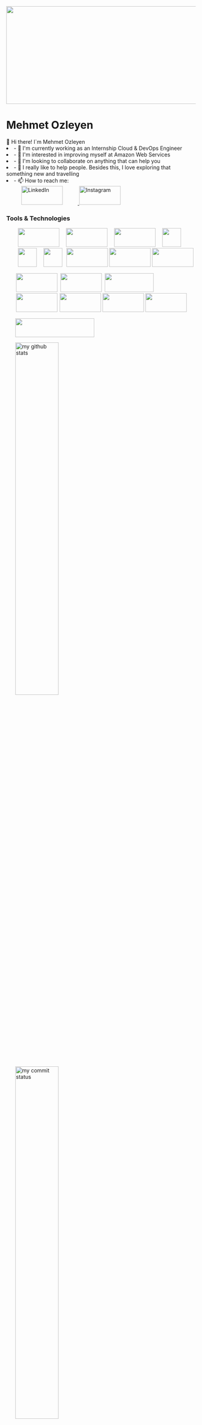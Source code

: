 <img src="https://www.prepaway.com/design/img/courses/9475.jpg" width="1800px" height="260px">
<h1><strong>Mehmet Ozleyen</strong></h1>
👋 Hi there!  I`m Mehmet Ozleyen
<li>- 🔭 I'm currently working as an Internship Cloud & DevOps Engineer</li>
<li>- 🌱 I'm interested in improving myself at Amazon Web Services</li>
<li>- 👯 I'm looking to collaborate on anything that can help you</li>
<li>- 🤔 I really like to help people. Besides this, I love exploring that something new and travelling</li>
<li>- 📫 How to reach me: </li>
<body>
<a href="https://www.linkedin.com/in/mehmet-ozleyen/" target="_blank"  rel="noopener noreferrer">
<img src="https://user-images.githubusercontent.com/94003285/160731003-4e6ab064-1fa0-4e04-beb8-f207e2312932.png" alt="LinkedIn" width="110px" height="50px" hspace="40px">
</a>
<a href="https://www.instagram.com/mehmetozleyen20/" target ="_blank" rel="noopener noreferrer"> <img src="https://ccsonc.org/wp-content/uploads/2017/06/instagram-logo.png" alt="Instagram" width="110px" height="50px">
</a>
</body>
<h3>Tools & Technologies</h3>
 <ul>
<img src="https://www.vectorlogo.zone/util/preview.html?image=/logos/terraformio/terraformio-ar21.svg" width="110" height="50" hspace="7px">  
<img src="https://res.cloudinary.com/practicaldev/image/fetch/s--0h5bkq-D--/c_imagga_scale,f_auto,fl_progressive,h_900,q_auto,w_1600/https://dev-to-uploads.s3.amazonaws.com/i/i0dyl2hs1upd539p6k25.jpg" width="110" height="50" hspace="7px">  
<img src="https://www.zend.com/sites/default/files/image/2019-09/plugin-aws.jpg" width="110" height="50" hspace="7px">  
<img src="https://logos-download.com/wp-content/uploads/2018/09/Kubernetes_Logo.png" width="50" height="50" hspace="7px"> 
<img src="https://1000logos.net/wp-content/uploads/2017/03/Symbol-Linux.jpg" width="50px" height="50px" hspace="7px"> <img src="https://upload.wikimedia.org/wikipedia/commons/thumb/9/9a/Visual_Studio_Code_1.35_icon.svg/2048px-Visual_Studio_Code_1.35_icon.svg.png" width="50 hspace="7px"" height="50" hspace="7px"> 
<img src="https://www.kindpng.com/picc/m/715-7156771_grafana-png-grafana-logo-transparent-png.png" width="110" height="50"> 
<img src="https://www.seekpng.com/png/detail/321-3216936_jira-agile-logo-jira-service-desk-logo.png" width="110" height="50">  
<img src="https://encrypted-tbn0.gstatic.com/images?q=tbn:ANd9GcR3_MVViARkEGPWpzZ5OFvhOMjqSlG2oK-h9g&usqp=CAU" width="110" height="50">
</ul>
<ul>
<img src="https://res.cloudinary.com/practicaldev/image/fetch/s--Tnjdmvd3--/c_imagga_scale,f_auto,fl_progressive,h_900,q_auto,w_1600/https://dev-to-uploads.s3.amazonaws.com/i/iut5bis60lukw02yoe3j.jpg" width="110" height="50" hspace="2px"> 
<img src="https://cms-assets.tutsplus.com/uploads/users/1199/posts/25940/preview_image/ansible.png" width="110" height="50" hspace="2px">  
<img src="https://www.kindpng.com/picc/m/745-7454540_apache-maven-hd-png-download.png" width="130" height="50" hspace="2px">
<img src="https://flyclipart.com/thumbs/set-up-docker-swarm-cluster-using-consul-dzone-cloud-docker-swarm-logo-1074961.png" width="110" height="50" hspace="2px">  
<img src="https://toppng.com/uploads/preview/jenkins-logo-11609365847mufysaivph.png" width="110" height="50"> 
<img src="https://encrypted-tbn0.gstatic.com/images?q=tbn:ANd9GcSbe324TnFjT_9NwaIyPMSjeQhFzx-xaCy-Sg&usqp=CAU" width="110" height="50">  
<img src="https://www.cncf.io/wp-content/uploads/2020/08/prometheusBanner-1.png" width="110" height="50"> 
</ul>
<ul>
<img src="https://komarev.com/ghpvc/?username=mehmetozleyen" width="210" height="50"> 
</ul>
<ul>

<img src="https://github-readme-stats.vercel.app/api?username=mehmetozleyen&theme=chartreuse-dark" alt="my github stats" width="49%"/>
</ul>
<ul>

<img src="https://github-readme-streak-stats.herokuapp.com/?user=mehmetozleyen&theme=chartreuse-dark" alt="my commit status" width="49%" />
</ul>
<ul>

 <img src="https://github-readme-stats.vercel.app/api/top-langs/?username=mehmetozleyen&theme=chartreuse-dark&layout=compact" alt="languages" width="50%">
 </ul>
 
 








